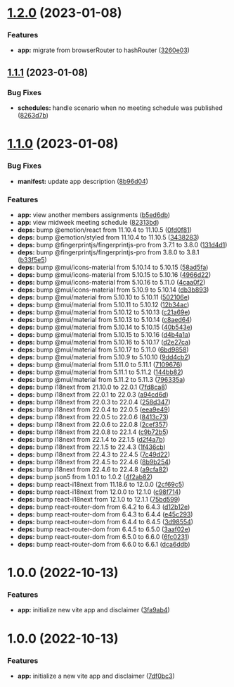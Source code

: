 # [1.2.0](https://github.com/sws2apps/sws-vip/compare/v1.1.1...v1.2.0) (2023-01-08)


### Features

* **app:** migrate from browserRouter to hashRouter ([3260e03](https://github.com/sws2apps/sws-vip/commit/3260e03508a0ad47cbbe9f86215a5b14e56f5b8d))

## [1.1.1](https://github.com/sws2apps/sws-vip/compare/v1.1.0...v1.1.1) (2023-01-08)


### Bug Fixes

* **schedules:** handle scenario when no meeting schedule was published ([8263d7b](https://github.com/sws2apps/sws-vip/commit/8263d7b934e3ecf702180574ef1baddb438d4c6c))

# [1.1.0](https://github.com/sws2apps/sws-vip/compare/v1.0.0...v1.1.0) (2023-01-08)


### Bug Fixes

* **manifest:** update app description ([8b96d04](https://github.com/sws2apps/sws-vip/commit/8b96d0459a8f2e54a2552f17fb702f242a62d160))


### Features

* **app:** view another members assignments ([b5ed6db](https://github.com/sws2apps/sws-vip/commit/b5ed6dbaac77b91821919e5a3523e908b046af1c))
* **app:** view midweek meeting schedule ([82313bd](https://github.com/sws2apps/sws-vip/commit/82313bd637701b8100a42d61c1801ac7d9d8d23c))
* **deps:** bump @emotion/react from 11.10.4 to 11.10.5 ([0fd0f81](https://github.com/sws2apps/sws-vip/commit/0fd0f81b70275ff146dc391889981433127aeb82))
* **deps:** bump @emotion/styled from 11.10.4 to 11.10.5 ([3438283](https://github.com/sws2apps/sws-vip/commit/3438283bd8e4947aaab06142587c773116c28f55))
* **deps:** bump @fingerprintjs/fingerprintjs-pro from 3.7.1 to 3.8.0 ([131d4d1](https://github.com/sws2apps/sws-vip/commit/131d4d1f9bd4c1c1f50c87c10cd710dbfeb4a898))
* **deps:** bump @fingerprintjs/fingerprintjs-pro from 3.8.0 to 3.8.1 ([b33f5e5](https://github.com/sws2apps/sws-vip/commit/b33f5e5c66707ed09b8c3cb8cacafd29a49c91ff))
* **deps:** bump @mui/icons-material from 5.10.14 to 5.10.15 ([58ad5fa](https://github.com/sws2apps/sws-vip/commit/58ad5fa0e14e89a1e4af93144620c9d24c1542d6))
* **deps:** bump @mui/icons-material from 5.10.15 to 5.10.16 ([4966d22](https://github.com/sws2apps/sws-vip/commit/4966d22d1baffec74e9d7c357e789091b2f7d289))
* **deps:** bump @mui/icons-material from 5.10.16 to 5.11.0 ([4caa0f2](https://github.com/sws2apps/sws-vip/commit/4caa0f28791ba51c16ed5f170d669b8571790920))
* **deps:** bump @mui/icons-material from 5.10.9 to 5.10.14 ([db3b893](https://github.com/sws2apps/sws-vip/commit/db3b8936ad47032b4f449a26909c9572715ffb60))
* **deps:** bump @mui/material from 5.10.10 to 5.10.11 ([502106e](https://github.com/sws2apps/sws-vip/commit/502106e3e4995a9f9ffbccff2cfdb958c7089906))
* **deps:** bump @mui/material from 5.10.11 to 5.10.12 ([12b34ac](https://github.com/sws2apps/sws-vip/commit/12b34ac4db34be7c6f11eb00b698476ae4299ba7))
* **deps:** bump @mui/material from 5.10.12 to 5.10.13 ([c21a69e](https://github.com/sws2apps/sws-vip/commit/c21a69e05797ea8f058a2c35ecac5a92a6f7a6a8))
* **deps:** bump @mui/material from 5.10.13 to 5.10.14 ([c8aed64](https://github.com/sws2apps/sws-vip/commit/c8aed6435210986cc6d6d58c477d8c7e972b5e5a))
* **deps:** bump @mui/material from 5.10.14 to 5.10.15 ([40b543e](https://github.com/sws2apps/sws-vip/commit/40b543ecf3fd87b0ed3289dc310f5bb049fb860c))
* **deps:** bump @mui/material from 5.10.15 to 5.10.16 ([d4b4a1a](https://github.com/sws2apps/sws-vip/commit/d4b4a1a9917854284a4706618d6de502122b6f84))
* **deps:** bump @mui/material from 5.10.16 to 5.10.17 ([d2e27ca](https://github.com/sws2apps/sws-vip/commit/d2e27caf7f8694619aaf2d77ef420432f059edce))
* **deps:** bump @mui/material from 5.10.17 to 5.11.0 ([6bd9858](https://github.com/sws2apps/sws-vip/commit/6bd98583d9ab45f24c319a368c258cca59d32d94))
* **deps:** bump @mui/material from 5.10.9 to 5.10.10 ([9dd4cb2](https://github.com/sws2apps/sws-vip/commit/9dd4cb2957289017319340a4132ce488f53b0152))
* **deps:** bump @mui/material from 5.11.0 to 5.11.1 ([7109676](https://github.com/sws2apps/sws-vip/commit/7109676364df32ffc719e5168e9f8cef99718b83))
* **deps:** bump @mui/material from 5.11.1 to 5.11.2 ([144bb82](https://github.com/sws2apps/sws-vip/commit/144bb8250d3ee3f53119a0ed431e3c5300af71ee))
* **deps:** bump @mui/material from 5.11.2 to 5.11.3 ([796335a](https://github.com/sws2apps/sws-vip/commit/796335a7b910062fbca771cbd24847aa7926ade0))
* **deps:** bump i18next from 21.10.0 to 22.0.1 ([7fd8ca8](https://github.com/sws2apps/sws-vip/commit/7fd8ca84c111cd6c1046b60edb0d6382837e0b2d))
* **deps:** bump i18next from 22.0.1 to 22.0.3 ([a94cd6d](https://github.com/sws2apps/sws-vip/commit/a94cd6d7520c25a4b67677dca08d40356808f871))
* **deps:** bump i18next from 22.0.3 to 22.0.4 ([258d347](https://github.com/sws2apps/sws-vip/commit/258d347cdd8d5e51a81e079ffa5aefd845279ffe))
* **deps:** bump i18next from 22.0.4 to 22.0.5 ([eea9e49](https://github.com/sws2apps/sws-vip/commit/eea9e490c95b0d9c7eac22e2807dd3f62a547c1d))
* **deps:** bump i18next from 22.0.5 to 22.0.6 ([8413c73](https://github.com/sws2apps/sws-vip/commit/8413c7301b9ecbe6ffb5421597b8fc2eb9abb6c8))
* **deps:** bump i18next from 22.0.6 to 22.0.8 ([2cef357](https://github.com/sws2apps/sws-vip/commit/2cef357621250fe0f3db38ed38cb4479859f7cdb))
* **deps:** bump i18next from 22.0.8 to 22.1.4 ([c9b72b5](https://github.com/sws2apps/sws-vip/commit/c9b72b576fc30a9018b8faec93672d899f71fea0))
* **deps:** bump i18next from 22.1.4 to 22.1.5 ([d2f4a7b](https://github.com/sws2apps/sws-vip/commit/d2f4a7b09820675a2f5d13c4d41da91614f5c747))
* **deps:** bump i18next from 22.1.5 to 22.4.3 ([1f436cb](https://github.com/sws2apps/sws-vip/commit/1f436cb4913538fca002dc19cdd9fd413479acd1))
* **deps:** bump i18next from 22.4.3 to 22.4.5 ([7c49d22](https://github.com/sws2apps/sws-vip/commit/7c49d2246d6c8e8d9264740f036be34d5dc2deaa))
* **deps:** bump i18next from 22.4.5 to 22.4.6 ([8b9b254](https://github.com/sws2apps/sws-vip/commit/8b9b254cbc4304ec45d282ba6c8b41ac413eca8d))
* **deps:** bump i18next from 22.4.6 to 22.4.8 ([a9cfa82](https://github.com/sws2apps/sws-vip/commit/a9cfa8264a4d621a9dbcb54ee36121804af28617))
* **deps:** bump json5 from 1.0.1 to 1.0.2 ([4f2ab82](https://github.com/sws2apps/sws-vip/commit/4f2ab82a17893901e9c6de8a5f080a5a0da5fddb))
* **deps:** bump react-i18next from 11.18.6 to 12.0.0 ([2cf69c5](https://github.com/sws2apps/sws-vip/commit/2cf69c550e04ed1490758ef3b0f1b7487e65f9d9))
* **deps:** bump react-i18next from 12.0.0 to 12.1.0 ([c98f714](https://github.com/sws2apps/sws-vip/commit/c98f714c5eeb1fab70ba94b7921c300703b84d62))
* **deps:** bump react-i18next from 12.1.0 to 12.1.1 ([75bd599](https://github.com/sws2apps/sws-vip/commit/75bd5992fab3d3daa3f53911b7ad06ca7c85ecf1))
* **deps:** bump react-router-dom from 6.4.2 to 6.4.3 ([d12b12e](https://github.com/sws2apps/sws-vip/commit/d12b12eb85a5f3772c8119385f305eaca1cad84d))
* **deps:** bump react-router-dom from 6.4.3 to 6.4.4 ([e45c293](https://github.com/sws2apps/sws-vip/commit/e45c293fd233cafe8c96fdddfa8a947caf491469))
* **deps:** bump react-router-dom from 6.4.4 to 6.4.5 ([3d98554](https://github.com/sws2apps/sws-vip/commit/3d98554a4d5e46b8eef6fdedc6d204e7cd0d378e))
* **deps:** bump react-router-dom from 6.4.5 to 6.5.0 ([3aaf02e](https://github.com/sws2apps/sws-vip/commit/3aaf02ed5380c9347765aff84c723d06caab656a))
* **deps:** bump react-router-dom from 6.5.0 to 6.6.0 ([6fc0231](https://github.com/sws2apps/sws-vip/commit/6fc02314295642158397e9b3420e1eb4b8fbfcd4))
* **deps:** bump react-router-dom from 6.6.0 to 6.6.1 ([dca6ddb](https://github.com/sws2apps/sws-vip/commit/dca6ddbfe21b084c45995313a797ac9b4b2bc4e1))

# 1.0.0 (2022-10-13)

### Features

- **app:** initialize new vite app and disclaimer ([3fa9ab4](https://github.com/sws2apps/sws-vip/commit/3fa9ab4fdfc5c524f8ab3cfc3b986e9722357dd8))

# 1.0.0 (2022-10-13)

### Features

- **app:** initialize a new vite app and disclaimer ([7df0bc3](https://github.com/sws2apps/sws-vip/commit/7df0bc3c042d769e75bbb208e710cd6ba9056891))

